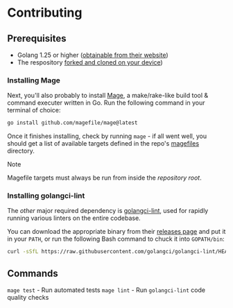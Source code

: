 # Contributing

## Prerequisites

- Golang 1.25 or higher ([obtainable from their website](https://go.dev/dl/))
- The respository [forked and cloned on your device](https://docs.github.com/en/repositories/creating-and-managing-repositories/cloning-a-repository))

### Installing Mage

Next, you'll also probably  to install [Mage](https://github.com/magefile/mage), a make/rake-like build tool & command executer written in Go.
Run the following command in your terminal of choice:

```bash
go install github.com/magefile/mage@latest
```

Once it finishes installing, check by running `mage` - if all went well, you should get a list of available targets defined in the repo's [magefiles](../magefiles) directory.

> [!NOTE]
> Magefile targets must always be run from inside the _repository root_.

### Installing golangci-lint
The _other_ major required dependency is [golangci-lint](https://github.com/golangci/golangci-lint), used for rapidly running various linters on the entire codebase.

You can download the appropriate binary from their [releases page](https://github.com/golangci/golangci-lint/releases) and put it in your `PATH`, or run the following Bash command to chuck it into `GOPATH/bin`:
```bash
curl -sSfL https://raw.githubusercontent.com/golangci/golangci-lint/HEAD/install.sh | sh -s -- -b $(go env GOPATH)/bin v2.5.0
```

## Commands
`mage test` - Run automated tests
`mage lint` - Run `golangci-lint` code quality checks
